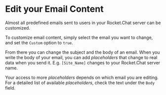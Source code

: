 # Edit your Email Content

Almost all predefined emails sent to users in your Rocket.Chat server can be customized.

To customize email content, simply select the email you want to change, and set the `Custom` option to `true`.

From there you can change the subject and the body of an email. When you write the body of your email, you can add _placeholders_ that change to real data when you send it. E.g. `[Site_Name]` changes to your Rocket.Chat server name.

Your access to more _placeholders_ depends on which email you are editing. For a detailed list of available _placeholders_, check the text under the `Body` field.

